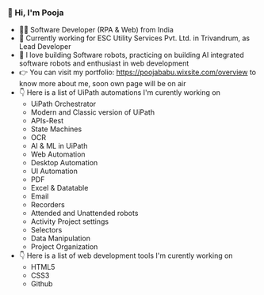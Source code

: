 ### 👋 Hi, I'm Pooja 
- 👩‍💻 Software Developer (RPA & Web) from India
- 🏢 Currently working for ESC Utility Services Pvt. Ltd. in Trivandrum, as Lead Developer 
- 🤖 I love building Software robots, practicing on building AI integrated software robots and enthusiast in web development
- 👉 You can visit my portfolio: https://poojababu.wixsite.com/overview to know more about me, soon own page will be on air
- 👇 Here is a list of UiPath automations I'm curently working on
  * UiPath Orchestrator
  * Modern and Classic version of UiPath
  * APIs-Rest
  * State Machines
  * OCR
  * AI & ML in UiPath
  * Web Automation
  * Desktop Automation
  * UI Automation 
  * PDF
  * Excel & Datatable
  * Email
  * Recorders
  * Attended and Unattended robots
  * Activity Project settings
  * Selectors
  * Data Manipulation
  * Project Organization
- 👇 Here is a list of web development tools I'm curently working on 
  * HTML5
  * CSS3
  * Github
  
<!--
**BabuPooja/BabuPooja** is a ✨ _special_ ✨ repository because its `README.md` (this file) appears on your GitHub profile.

Here are some ideas to get you started:


-->
